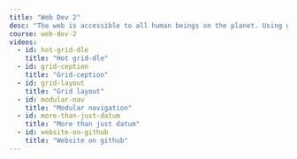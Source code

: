 ```yaml
---
title: "Web Dev 2"
desc: "The web is accessible to all human beings on the planet. Using grid systems, type systems, and reusable code, students construct modular and flexible web architectures to support the many different screen dimensions, platforms, and needs of people connected to the web."
course: web-dev-2
videos:
  - id: hot-grid-dle
    title: "Hot grid-dle"
  - id: grid-ception
    title: "Grid-ception"
  - id: grid-layout
    title: "Grid layout"
  - id: modular-nav
    title: "Modular navigation"
  - id: more-than-just-datum
    title: "More than just datum"
  - id: website-on-github
    title: "Website on github"
---
```


